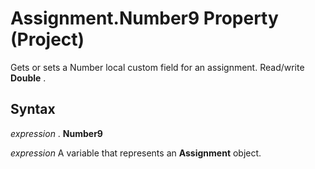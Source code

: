 
# Assignment.Number9 Property (Project)

Gets or sets a Number local custom field for an assignment. Read/write  **Double** .


## Syntax

 _expression_ . **Number9**

 _expression_ A variable that represents an **Assignment** object.

